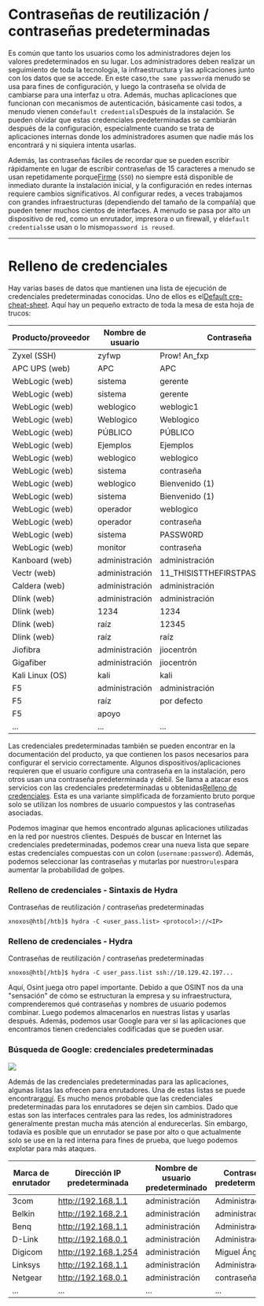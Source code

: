 # Contraseñas de reutilización / contraseñas predeterminadas

Es común que tanto los usuarios como los administradores dejen los valores predeterminados en su lugar. Los administradores deben realizar un seguimiento de toda la tecnología, la infraestructura y las aplicaciones junto con los datos que se accede. En este caso,`the same password`a menudo se usa para fines de configuración, y luego la contraseña se olvida de cambiarse para una interfaz u otra. Además, muchas aplicaciones que funcionan con mecanismos de autenticación, básicamente casi todos, a menudo vienen con`default credentials`Después de la instalación. Se pueden olvidar que estas credenciales predeterminadas se cambiarán después de la configuración, especialmente cuando se trata de aplicaciones internas donde los administradores asumen que nadie más los encontrará y ni siquiera intenta usarlas.

Además, las contraseñas fáciles de recordar que se pueden escribir rápidamente en lugar de escribir contraseñas de 15 caracteres a menudo se usan repetidamente porque[Firme](https://en.wikipedia.org/wiki/Single_sign-on) (`SSO`) no siempre está disponible de inmediato durante la instalación inicial, y la configuración en redes internas requiere cambios significativos. Al configurar redes, a veces trabajamos con grandes infraestructuras (dependiendo del tamaño de la compañía) que pueden tener muchos cientos de interfaces. A menudo se pasa por alto un dispositivo de red, como un enrutador, impresora o un firewall, y el`default credentials`se usan o lo mismo`password is reused`.

---

# **Relleno de credenciales**

Hay varias bases de datos que mantienen una lista de ejecución de credenciales predeterminadas conocidas. Uno de ellos es el[Default cre-cheat-sheet](https://github.com/ihebski/DefaultCreds-cheat-sheet). Aquí hay un pequeño extracto de toda la mesa de esta hoja de trucos:

| **Producto/proveedor** | **Nombre de usuario** | **Contraseña** |
| --- | --- | --- |
| Zyxel (SSH) | zyfwp | Prow! An_fxp |
| APC UPS (web) | APC | APC |
| WebLogic (web) | sistema | gerente |
| WebLogic (web) | sistema | gerente |
| WebLogic (web) | weblogico | weblogic1 |
| WebLogic (web) | Weblogico | Weblogico |
| WebLogic (web) | PÚBLICO | PÚBLICO |
| WebLogic (web) | Ejemplos | Ejemplos |
| WebLogic (web) | weblogico | weblogico |
| WebLogic (web) | sistema | contraseña |
| WebLogic (web) | weblogico | Bienvenido (1) |
| WebLogic (web) | sistema | Bienvenido (1) |
| WebLogic (web) | operador | weblogico |
| WebLogic (web) | operador | contraseña |
| WebLogic (web) | sistema | PASSW0RD |
| WebLogic (web) | monitor | contraseña |
| Kanboard (web) | administración | administración |
| Vectr (web) | administración | 11_THISISTTHEFIRSTPASSWORD_11 |
| Caldera (web) | administración | administración |
| Dlink (web) | administración | administración |
| Dlink (web) | 1234 | 1234 |
| Dlink (web) | raíz | 12345 |
| Dlink (web) | raíz | raíz |
| Jiofibra | administración | jiocentrón |
| Gigafiber | administración | jiocentrón |
| Kali Linux (OS) | kali | kali |
| F5 | administración | administración |
| F5 | raíz | por defecto |
| F5 | apoyo |  |
| ... | ... | ... |

Las credenciales predeterminadas también se pueden encontrar en la documentación del producto, ya que contienen los pasos necesarios para configurar el servicio correctamente. Algunos dispositivos/aplicaciones requieren que el usuario configure una contraseña en la instalación, pero otros usan una contraseña predeterminada y débil. Se llama a atacar esos servicios con las credenciales predeterminadas u obtenidas[Relleno de credenciales](https://owasp.org/www-community/attacks/Credential_stuffing). Esta es una variante simplificada de forzamiento bruto porque solo se utilizan los nombres de usuario compuestos y las contraseñas asociadas.

Podemos imaginar que hemos encontrado algunas aplicaciones utilizadas en la red por nuestros clientes. Después de buscar en Internet las credenciales predeterminadas, podemos crear una nueva lista que separe estas credenciales compuestas con un colon (`username:password`). Además, podemos seleccionar las contraseñas y mutarlas por nuestro`rules`para aumentar la probabilidad de golpes.

### **Relleno de credenciales - Sintaxis de Hydra**

Contraseñas de reutilización / contraseñas predeterminadas

```
xnoxos@htb[/htb]$ hydra -C <user_pass.list> <protocol>://<IP>

```

### **Relleno de credenciales - Hydra**

Contraseñas de reutilización / contraseñas predeterminadas

```
xnoxos@htb[/htb]$ hydra -C user_pass.list ssh://10.129.42.197...

```

Aquí, Osint juega otro papel importante. Debido a que OSINT nos da una "sensación" de cómo se estructuran la empresa y su infraestructura, comprenderemos qué contraseñas y nombres de usuario podemos combinar. Luego podemos almacenarlos en nuestras listas y usarlas después. Además, podemos usar Google para ver si las aplicaciones que encontramos tienen credenciales codificadas que se pueden usar.

### **Búsqueda de Google: credenciales predeterminadas**

![](https://academy.hackthebox.com/storage/modules/147/Google-default-creds.png)

Además de las credenciales predeterminadas para las aplicaciones, algunas listas las ofrecen para enrutadores. Una de estas listas se puede encontrar[aquí](https://www.softwaretestinghelp.com/default-router-username-and-password-list/). Es mucho menos probable que las credenciales predeterminadas para los enrutadores se dejen sin cambios. Dado que estas son las interfaces centrales para las redes, los administradores generalmente prestan mucha más atención al endurecerlas. Sin embargo, todavía es posible que un enrutador se pase por alto o que actualmente solo se use en la red interna para fines de prueba, que luego podemos explotar para más ataques.

| **Marca de enrutador** | **Dirección IP predeterminada** | **Nombre de usuario predeterminado** | **Contraseña predeterminada** |
| --- | --- | --- | --- |
| 3com | http://192.168.1.1 | administración | Administración |
| Belkin | http://192.168.2.1 | administración | administración |
| Benq | http://192.168.1.1 | administración | Administración |
| D-Link | http://192.168.0.1 | administración | Administración |
| Digicom | http://192.168.1.254 | administración | Miguel Ángel |
| Linksys | http://192.168.1.1 | administración | Administración |
| Netgear | http://192.168.0.1 | administración | contraseña |
| ... | ... | ... | ... |